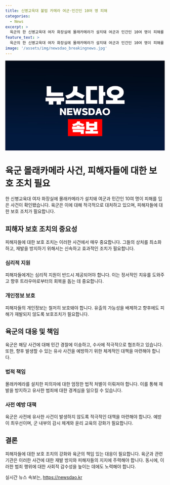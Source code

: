 ```yaml
---
title: 신병교육대 불법 카메라 여군·민간인 10여 명 피해
categories:
  - News
excerpt: >
  육군의 한 신병교육대 여자 화장실에 몰래카메라가 설치돼 여군과 민간인 10여 명이 피해를 본 것으로 확인됐습니다. 육군은 사건을 조사한 뒤 민간 경찰에 이송했으며, 현재 피의자가 구속됐고 정상적인 수사가 진행 중이라고 전했습니다. 육군은 민간 경찰의 결과에 따라 엄정하게 후속 조치할 것이라고 밝혔습니다.
feature_text: >
  육군의 한 신병교육대 여자 화장실에 몰래카메라가 설치돼 여군과 민간인 10여 명이 피해를 본 것으로 확인됐습니다. 육군은 사건을 조사한 뒤 민간 경찰에 이송했으며, 현재 피의자가 구속됐고 정상적인 수사가 진행 중이라고 전했습니다. 육군은 민간 경찰의 결과에 따라 엄정하게 후속 조치할 것이라고 밝혔습니다.
image: '/assets/img/newsdao_breakingnews.jpg'
---
```


<p><img src="/assets/img/newsdao_breakingnews.jpg" alt="koreaapp 속보" /></p>

<h1>육군 몰래카메라 사건, 피해자들에 대한 보호 조치 필요</h1>

<p data-ke-size="size16">한 신병교육대 여자 화장실에 몰래카메라가 설치돼 여군과 민간인 10여 명이 피해를 입은 사건이 확인됐습니다. 육군은 이에 대해 적극적으로 대처하고 있으며, 피해자들에 대한 보호 조치가 필요합니다.</p>

<h2>피해자 보호 조치의 중요성</h2>

<p data-ke-size="size16">피해자들에 대한 보호 조치는 이러한 사건에서 매우 중요합니다. 그들의 상처를 최소화하고, 재발을 방지하기 위해서는 신속하고 효과적인 조치가 필요합니다.</p>

<h3>심리적 지원</h3>

<p data-ke-size="size16">피해자들에게는 심리적 지원이 반드시 제공되어야 합니다. 이는 정서적인 치유를 도와주고 향후 트라우마로부터의 회복을 돕는 데 중요합니다.</p>

<h3>개인정보 보호</h3>

<p data-ke-size="size16">피해자들의 개인정보는 철저히 보호돼야 합니다. 유출의 가능성을 배제하고 향후에도 피해가 재발되지 않도록 보호조치가 필요합니다.</p>

<h2>육군의 대응 및 책임</h2>

<p data-ke-size="size16">육군은 해당 사건에 대해 민간 경찰에 이송하고, 수사에 적극적으로 협조하고 있습니다. 또한, 향후 발생할 수 있는 유사 사건을 예방하기 위한 체계적인 대책을 마련해야 합니다.</p>

<h3>법적 책임</h3>

<p data-ke-size="size16">몰래카메라를 설치한 피의자에 대한 엄정한 법적 처벌이 이뤄져야 합니다. 이를 통해 재발을 방지하고 유사한 범죄에 대한 경계심을 일으킬 수 있습니다.</p>

<h3>사전 예방 대책</h3>

<p data-ke-size="size16">육군은 사전에 유사한 사건이 발생하지 않도록 적극적인 대책을 마련해야 합니다. 예방이 최우선이며, 군 내부의 감시 체계와 윤리 교육의 강화가 필요합니다.</p>

<h2>결론</h2>

<p data-ke-size="size16">피해자들에 대한 보호 조치의 강화와 육군의 책임 있는 대응이 필요합니다. 육군과 관련 기관은 이러한 사건에 대한 재발 방지와 피해자들의 지지에 주력해야 합니다. 동시에, 이러한 범죄 행위에 대한 사회적 감수성을 높이는 데에도 노력해야 합니다.</p>
실시간 뉴스 속보는, <a href="https://newsdao.kr" rel="dofollow">https://newsdao.kr</a>


